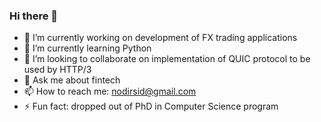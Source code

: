 ### Hi there 👋

- 🔭 I’m currently working on development of FX trading applications
- 🌱 I’m currently learning Python
- 👯 I’m looking to collaborate on implementation of QUIC protocol to be used by HTTP/3
- 💬 Ask me about fintech
- 📫 How to reach me: nodirsid@gmail.com
- ⚡ Fun fact: dropped out of PhD in Computer Science program

<!--
**nodirsid/nodirsid** is a ✨ _special_ ✨ repository because its `README.md` (this file) appears on your GitHub profile.

Here are some ideas to get you started:

- 🔭 I’m currently working on ...
- 🌱 I’m currently learning ...
- 👯 I’m looking to collaborate on ...
- 🤔 I’m looking for help with ...
- 💬 Ask me about ...
- 📫 How to reach me: ...
- 😄 Pronouns: ...
- ⚡ Fun fact: ...
-->
